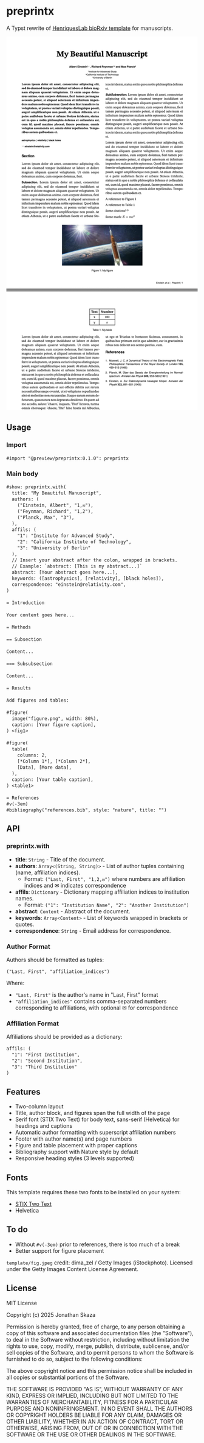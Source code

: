 # preprintx

A Typst rewrite of [HenriquesLab bioRxiv template](https://www.overleaf.com/latex/templates/henriqueslab-biorxiv-template/nyprsybwffws) for manuscripts.

![Example](example.png)

## Usage

### Import

```typst
#import "@preview/preprintx:0.1.0": preprintx
```

### Main body

```typst
#show: preprintx.with(
  title: "My Beautiful Manuscript",
  authors: (
    ("Einstein, Albert", "1,✉"),
    ("Feynman, Richard", "1,2"), 
    ("Planck, Max", "3"),
  ),
  affils: (
    "1": "Institute for Advanced Study",
    "2": "California Institute of Technology", 
    "3": "University of Berlin"
  ),
  // Insert your abstract after the colon, wrapped in brackets.
  // Example: `abstract: [This is my abstract...]`
  abstract: [Your abstract goes here...],
  keywords: ([astrophysics], [relativity], [black holes]),
  correspondence: "einstein@relativity.com",
)

= Introduction

Your content goes here...

= Methods

== Subsection

Content...

=== Subsubsection  

Content...

= Results

Add figures and tables:

#figure(
  image("figure.png", width: 80%),
  caption: [Your figure caption],
) <fig1>

#figure(
  table(
    columns: 2,
    [*Column 1*], [*Column 2*],
    [Data], [More data],
  ),
  caption: [Your table caption],
) <table1>

= References
#v(-3em)
#bibliography("references.bib", style: "nature", title: "")
```

## API

### preprintx.with

- **title**: `String` - Title of the document.
- **authors**: `Array<(String, String)>` - List of author tuples containing (name, affiliation indices). 
  - Format: `("Last, First", "1,2,✉")` where numbers are affiliation indices and ✉ indicates correspondence
- **affils**: `Dictionary` - Dictionary mapping affiliation indices to institution names.
  - Format: `("1": "Institution Name", "2": "Another Institution")`
- **abstract**: `Content` - Abstract of the document.
- **keywords**: `Array<Content>` - List of keywords wrapped in brackets or quotes.
- **correspondence**: `String` - Email address for correspondence.

### Author Format

Authors should be formatted as tuples:
```typst
("Last, First", "affiliation_indices")
```

Where:
- `"Last, First"` is the author's name in "Last, First" format
- `"affiliation_indices"` contains comma-separated numbers corresponding to affiliations, with optional ✉ for correspondence

### Affiliation Format

Affiliations should be provided as a dictionary:
```typst
affils: (
  "1": "First Institution",
  "2": "Second Institution", 
  "3": "Third Institution"
)
```

## Features

- Two-column layout 
- Title, author block, and figures span the full width of the page
- Serif font (STIX Two Text) for body text, sans-serif (Helvetica) for headings and captions
- Automatic author formatting with superscript affiliation numbers
- Footer with author name(s) and page numbers
- Figure and table placement with proper captions
- Bibliography support with Nature style by default
- Responsive heading styles (3 levels supported)

## Fonts
This template requires these two fonts to be installed on your system:

- [STIX Two Text](https://github.com/stipub/stixfonts/tree/master/zipfiles)
- Helvetica

## To do

- Without `#v(-3em)` prior to references, there is too much of a break
- Better support for figure placement

`template/fig.jpeg` credit: dima_zel / Getty Images (iStockphoto). Licensed under the Getty Images Content License Agreement.

## License

MIT License

Copyright (c) 2025 Jonathan Skaza

Permission is hereby granted, free of charge, to any person obtaining a copy
of this software and associated documentation files (the "Software"), to deal
in the Software without restriction, including without limitation the rights
to use, copy, modify, merge, publish, distribute, sublicense, and/or sell
copies of the Software, and to permit persons to whom the Software is
furnished to do so, subject to the following conditions:

The above copyright notice and this permission notice shall be included in all
copies or substantial portions of the Software.

THE SOFTWARE IS PROVIDED "AS IS", WITHOUT WARRANTY OF ANY KIND, EXPRESS OR
IMPLIED, INCLUDING BUT NOT LIMITED TO THE WARRANTIES OF MERCHANTABILITY,
FITNESS FOR A PARTICULAR PURPOSE AND NONINFRINGEMENT. IN NO EVENT SHALL THE
AUTHORS OR COPYRIGHT HOLDERS BE LIABLE FOR ANY CLAIM, DAMAGES OR OTHER
LIABILITY, WHETHER IN AN ACTION OF CONTRACT, TORT OR OTHERWISE, ARISING FROM,
OUT OF OR IN CONNECTION WITH THE SOFTWARE OR THE USE OR OTHER DEALINGS IN THE
SOFTWARE.
